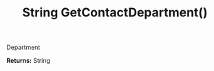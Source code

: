 ﻿---
uid: crmscript_ref_NSAlarmData_GetContactDepartment
title: String GetContactDepartment()
intellisense: NSAlarmData.GetContactDepartment
keywords: NSAlarmData, GetContactDepartment
so.topic: reference
---

Department

**Returns:** String


